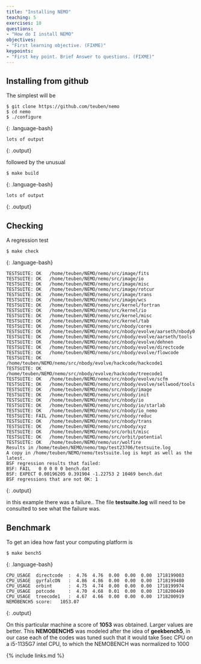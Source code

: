 ```yaml
---
title: "Installing NEMO"
teaching: 5
exercises: 10
questions:
- "How do I install NEMO"
objectives:
- "First learning objective. (FIXME)"
keypoints:
- "First key point. Brief Answer to questions. (FIXME)"
---
```



## Installing from github

The simplest will be
~~~
$ git clone https://github.com/teuben/nemo
$ cd nemo
$ ./configure
~~~
{: .language-bash}

~~~
lots of output
~~~
{: .output}

followed by the unusual

~~~
$ make build
~~~
{: .language-bash}


~~~
lots of output
~~~
{: .output}

## Checking

A regression test

~~~
$ make check
~~~
{: .language-bash}


~~~
TESTSUITE: OK   /home/teuben/NEMO/nemo/src/image/fits
TESTSUITE: OK   /home/teuben/NEMO/nemo/src/image/io
TESTSUITE: OK   /home/teuben/NEMO/nemo/src/image/misc
TESTSUITE: OK   /home/teuben/NEMO/nemo/src/image/rotcur
TESTSUITE: OK   /home/teuben/NEMO/nemo/src/image/trans
TESTSUITE: OK   /home/teuben/NEMO/nemo/src/image/wcs
TESTSUITE: OK   /home/teuben/NEMO/nemo/src/kernel/fortran
TESTSUITE: OK   /home/teuben/NEMO/nemo/src/kernel/io
TESTSUITE: OK   /home/teuben/NEMO/nemo/src/kernel/misc
TESTSUITE: OK   /home/teuben/NEMO/nemo/src/kernel/tab
TESTSUITE: OK   /home/teuben/NEMO/nemo/src/nbody/cores
TESTSUITE: OK   /home/teuben/NEMO/nemo/src/nbody/evolve/aarseth/nbody0
TESTSUITE: OK   /home/teuben/NEMO/nemo/src/nbody/evolve/aarseth/tools
TESTSUITE: OK   /home/teuben/NEMO/nemo/src/nbody/evolve/dehnen
TESTSUITE: OK   /home/teuben/NEMO/nemo/src/nbody/evolve/directcode
TESTSUITE: OK   /home/teuben/NEMO/nemo/src/nbody/evolve/flowcode
TESTSUITE: OK   /home/teuben/NEMO/nemo/src/nbody/evolve/hackcode/hackcode1
TESTSUITE: OK   /home/teuben/NEMO/nemo/src/nbody/evolve/hackcode/treecode1
TESTSUITE: OK   /home/teuben/NEMO/nemo/src/nbody/evolve/scfm
TESTSUITE: OK   /home/teuben/NEMO/nemo/src/nbody/evolve/sellwood/tools
TESTSUITE: OK   /home/teuben/NEMO/nemo/src/nbody/image
TESTSUITE: OK   /home/teuben/NEMO/nemo/src/nbody/init
TESTSUITE: OK   /home/teuben/NEMO/nemo/src/nbody/io
TESTSUITE: OK   /home/teuben/NEMO/nemo/src/nbody/io/starlab
TESTSUITE: OK   /home/teuben/NEMO/nemo/src/nbody/io_nemo
TESTSUITE: FAIL /home/teuben/NEMO/nemo/src/nbody/reduc
TESTSUITE: OK   /home/teuben/NEMO/nemo/src/nbody/trans
TESTSUITE: OK   /home/teuben/NEMO/nemo/src/nbody/xyz
TESTSUITE: OK   /home/teuben/NEMO/nemo/src/orbit/misc
TESTSUITE: OK   /home/teuben/NEMO/nemo/src/orbit/potential
TESTSUITE: OK   /home/teuben/NEMO/nemo/usr/wolfire
Results in /home/teuben/NEMO/nemo/tmp/test23706/testsuite.log
A copy in /home/teuben/NEMO/nemo/testsuite.log is kept as well as the latest.
BSF regression results that failed:
BSF: FAIL   0 0 0 0 0 bench.dat
BSF: EXPECT 0.00196205 0.391904 -1.22753 2 10469 bench.dat
BSF regressions that are not OK: 1

~~~
{: .output}

in this example there was a failure.. The file **testsuite.log** will
need to be consulted to see what the failure was.

## Benchmark

To get an idea how fast your computing platform is

~~~
$ make bench5
~~~
{: .language-bash}


~~~
CPU_USAGE  directcode  :  4.76  4.76  0.00  0.00  0.00  1718199003
CPU_USAGE  gyrfalcON   :  4.86  4.86  0.00  0.00  0.00  1718199480
CPU_USAGE  orbint      :  4.75  4.74  0.00  0.00  0.00  1718199974
CPU_USAGE  potcode     :  4.70  4.68  0.01  0.00  0.00  1718200449
CPU_USAGE  treecode1   :  4.67  4.66  0.00  0.00  0.00  1718200919
NEMOBENCH5 score:   1053.07
~~~
{: .output}

On this particular machine a score of **1053** was obtained. Larger values
are better. This **NEMOBENCH5** was modeled after the idea of
**geekbench5**, in our case each of the codes was tuned such that it
would take 5sec CPU on a i5-1135G7 intel CPU, to which the NEMOBENCH
was normalized to 1000

{% include links.md %}

